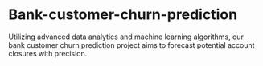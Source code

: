 # Bank-customer-churn-prediction
Utilizing advanced data analytics and machine learning algorithms, our bank customer churn prediction project aims to forecast potential account closures with precision. 
